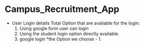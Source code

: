 # Campus_Recruitment_App
* User Login details
    Total Option that are avaliable for the login:
     1. Using google form user can login  
     2. Using the student login option directly available.
     3. google login 
    *the Option we choose - 1.
